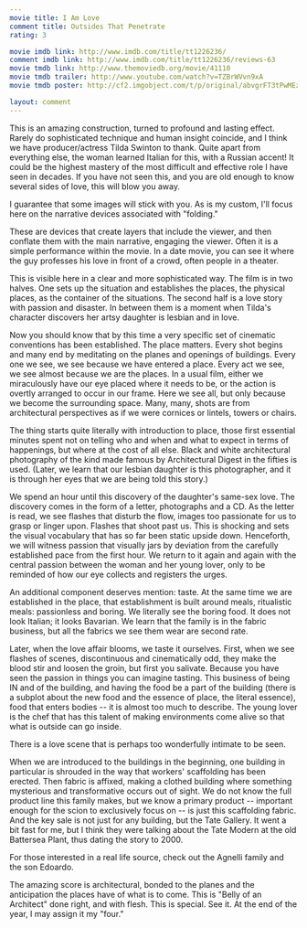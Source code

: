 ```yaml
---
movie title: I Am Love
comment title: Outsides That Penetrate
rating: 3

movie imdb link: http://www.imdb.com/title/tt1226236/
comment imdb link: http://www.imdb.com/title/tt1226236/reviews-63
movie tmdb link: http://www.themoviedb.org/movie/41110
movie tmdb trailer: http://www.youtube.com/watch?v=TZBrWVvn9xA
movie tmdb poster: http://cf2.imgobject.com/t/p/original/abvgrFT3tPwMEzBus0JiQbuiCHG.jpg

layout: comment
---
```


This is an amazing construction, turned to profound and lasting effect. Rarely do sophisticated technique and human insight coincide, and I think we have producer/actress Tilda Swinton to thank. Quite apart from everything else, the woman learned Italian for this, with a Russian accent! It could be the highest mastery of the most difficult and effective role I have seen in decades. If you have not seen this, and you are old enough to know several sides of love, this will blow you away.

I guarantee that some images will stick with you. As is my custom, I'll focus here on the narrative devices associated with "folding."

These are devices that create layers that include the viewer, and then conflate them with the main narrative, engaging the viewer. Often it is a simple performance within the movie. In a date movie, you can see it where the guy professes his love in front of a crowd, often people in a theater.

This is visible here in a clear and more sophisticated way. The film is in two halves. One sets up the situation and establishes the places, the physical places, as the container of the situations. The second half is a love story with passion and disaster. In between them is a moment when Tilda's character discovers her artsy daughter is lesbian and in love.

Now you should know that by this time a very specific set of cinematic conventions has been established. The place matters. Every shot begins and many end by meditating on the planes and openings of buildings. Every one we see, we see because we have entered a place. Every act we see, we see almost because we are the places. In a usual film, either we miraculously have our eye placed where it needs to be, or the action is overtly arranged to occur in our frame. Here we see all, but only because we become the surrounding space. Many, many, shots are from architectural perspectives as if we were cornices or lintels, towers or chairs.

The thing starts quite literally with introduction to place, those first essential minutes spent not on telling who and when and what to expect in terms of happenings, but where at the cost of all else. Black and white architectural photography of the kind made famous by Architectural Digest in the fifties is used. (Later, we learn that our lesbian daughter is this photographer, and it is through her eyes that we are being told this story.)

We spend an hour until this discovery of the daughter's same-sex love. The discovery comes in the form of a letter, photographs and a CD. As the letter is read, we see flashes that disturb the flow, images too passionate for us to grasp or linger upon. Flashes that shoot past us. This is shocking and sets the visual vocabulary that has so far been static upside down. Henceforth, we will witness passion that visually jars by deviation from the carefully established pace from the first hour. We return to it again and again with the central passion between the woman and her young lover, only to be reminded of how our eye collects and registers the urges.

An additional component deserves mention: taste. At the same time we are established in the place, that establishment is built around meals, ritualistic meals: passionless and boring. We literally see the boring food. It does not look Italian; it looks Bavarian. We learn that the family is in the fabric business, but all the fabrics we see them wear are second rate.

Later, when the love affair blooms, we taste it ourselves. First, when we see flashes of scenes, discontinuous and cinematically odd, they make the blood stir and loosen the groin, but first you salivate. Because you have seen the passion in things you can imagine tasting. This business of being IN and of the building, and having the food be a part of the building (there is a subplot about the new food and the essence of place, the literal essence), food that enters bodies -- it is almost too much to describe. The young lover is the chef that has this talent of making environments come alive so that what is outside can go inside.

There is a love scene that is perhaps too wonderfully intimate to be seen.

When we are introduced to the buildings in the beginning, one building in particular is shrouded in the way that workers' scaffolding has been erected. Then fabric is affixed, making a clothed building where something mysterious and transformative occurs out of sight. We do not know the full product line this family makes, but we know a primary product -- important enough for the scion to exclusively focus on -- is just this scaffolding fabric. And the key sale is not just for any building, but the Tate Gallery. It went a bit fast for me, but I think they were talking about the Tate Modern at the old Battersea Plant, thus dating the story to 2000.

For those interested in a real life source, check out the Agnelli family and the son Edoardo. 

The amazing score is architectural, bonded to the planes and the anticipation the places have of what is to come. This is "Belly of an Architect" done right, and with flesh. This is special. See it. At the end of the year, I may assign it my "four."